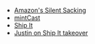 - [Amazon's Silent Sacking](https://justingarrison.com/blog/2023-12-30-amazons-silent-sacking/)
- [mintCast ](https://mintcast.org/)
- [Ship It](https://changelog.com/shipit)
- [Justin on Ship It takeover](https://www.linkedin.com/posts/justingarrison_the-ship-it-podcast-activity-7148111119444832256-9Dlp/)